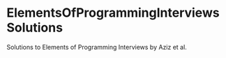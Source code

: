 # ElementsOfProgrammingInterviewsSolutions
Solutions to Elements of Programming Interviews by Aziz et al.
